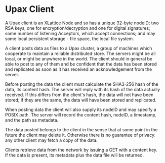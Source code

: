 Upax Client
===========

A Upax client is an XLattice Node and so has a unique 32-byte nodeID;
two RSA keys, one for encryption/decryption and one for digital 
signatures; some number of listening Acceptors, which accept connections;
and may some local persistent storage - file space, the local file system.

A client posts data as files to a Upax cluster, a group of machines 
which cooperate to maintain a reliable distributed store.  The servers 
might be all local, or might be anywhere in the world.  The client 
should in general be able to post to any of them and be confident that
the data has been stored and replicated as soon as it has received an
acknowledgement from the server.

Before posting the data the client must calculate the SHA3-256 hash 
of the data, its content hash.  The server will reply with its hash
of the data actually received.  If this differs from the client's hash,
the data will not have been stored; if they are the same, the data will
have been stored and replicated.

When posting data the client will also supply its nodeID and may 
specify a POSIX path.  The server will record the content hash, 
nodeID, a timestamp, and the path as metadata.

The data posted belongs to the client in the sense that at some point
in the future the client may delete it.  Otherwise there is no 
guarantee of privacy: any other client may fetch a copy of the data.

Clients retrieve data from the network by issuing a GET with a 
content key.  If the data is present, its metadata plus the data file
will be returned.

